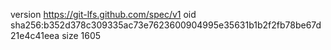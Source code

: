 version https://git-lfs.github.com/spec/v1
oid sha256:b352d378c309335ac73e7623600904995e35631b1b2f2fb78be67d21e4c41eea
size 1605
